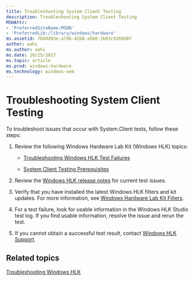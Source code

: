 ```yaml
---
title: Troubleshooting System Client Testing
description: Troubleshooting System Client Testing
MSHAttr:
- 'PreferredSiteName:MSDN'
- 'PreferredLib:/library/windows/hardware'
ms.assetid: 7bb0d93e-a7d6-42b8-a5b0-2b93c9260d07
author: aahi
ms.author: aahi
ms.date: 10/15/2017
ms.topic: article
ms.prod: windows-hardware
ms.technology: windows-oem
---
```


# Troubleshooting System Client Testing


To troubleshoot issues that occur with System.Client tests, follow these steps:

1.  Review the following Windows Hardware Lab Kit (Windows HLK) topics:

    -   [Troubleshooting Windows HLK Test Failures](..\user\troubleshooting-windows-hlk-test-failures.md)

    -   [System Client Testing Prerequisites](system-client-testing-prerequisites.md)

2.  Review the [Windows HLK release notes](http://go.microsoft.com/fwlink/?LinkID=236110) for current test issues.

3.  Verify that you have installed the latest Windows HLK filters and kit updates. For more information, see [Windows Hardware Lab Kit Filters](..\user\windows-hardware-lab-kit-filters.md).

4.  For a test failure, look for usable information in the Windows HLK Studio test log. If you find usable information, resolve the issue and rerun the test.

5.  If you cannot obtain a successful test result, contact [Windows HLK Support](..\user\windows-hlk-support.md).

## <span id="related_topics"></span>Related topics


[Troubleshooting Windows HLK](..\user\troubleshooting-windows-hlk.md)

 

 







